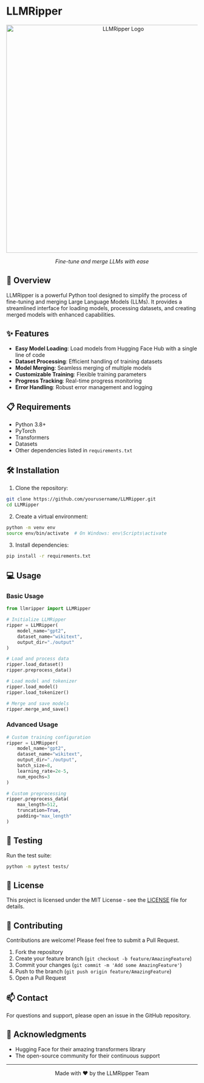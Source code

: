 # LLMRipper

<div align="center">
  <img src="LLMRipper_Icon.png" alt="LLMRipper Logo" width="600"/>
  <br>
  <p><em>Fine-tune and merge LLMs with ease</em></p>
</div>

## 🚀 Overview

LLMRipper is a powerful Python tool designed to simplify the process of fine-tuning and merging Large Language Models (LLMs). It provides a streamlined interface for loading models, processing datasets, and creating merged models with enhanced capabilities.

## ✨ Features

- **Easy Model Loading**: Load models from Hugging Face Hub with a single line of code
- **Dataset Processing**: Efficient handling of training datasets
- **Model Merging**: Seamless merging of multiple models
- **Customizable Training**: Flexible training parameters
- **Progress Tracking**: Real-time progress monitoring
- **Error Handling**: Robust error management and logging

## 📋 Requirements

- Python 3.8+
- PyTorch
- Transformers
- Datasets
- Other dependencies listed in `requirements.txt`

## 🛠️ Installation

1. Clone the repository:
```bash
git clone https://github.com/yourusername/LLMRipper.git
cd LLMRipper
```

2. Create a virtual environment:
```bash
python -m venv env
source env/bin/activate  # On Windows: env\Scripts\activate
```

3. Install dependencies:
```bash
pip install -r requirements.txt
```

## 💻 Usage

### Basic Usage

```python
from llmripper import LLMRipper

# Initialize LLMRipper
ripper = LLMRipper(
    model_name="gpt2",
    dataset_name="wikitext",
    output_dir="./output"
)

# Load and process data
ripper.load_dataset()
ripper.preprocess_data()

# Load model and tokenizer
ripper.load_model()
ripper.load_tokenizer()

# Merge and save models
ripper.merge_and_save()
```

### Advanced Usage

```python
# Custom training configuration
ripper = LLMRipper(
    model_name="gpt2",
    dataset_name="wikitext",
    output_dir="./output",
    batch_size=8,
    learning_rate=2e-5,
    num_epochs=3
)

# Custom preprocessing
ripper.preprocess_data(
    max_length=512,
    truncation=True,
    padding="max_length"
)
```

## 🧪 Testing

Run the test suite:

```bash
python -m pytest tests/
```

## 📝 License

This project is licensed under the MIT License - see the [LICENSE](LICENSE) file for details.

## 🤝 Contributing

Contributions are welcome! Please feel free to submit a Pull Request.

1. Fork the repository
2. Create your feature branch (`git checkout -b feature/AmazingFeature`)
3. Commit your changes (`git commit -m 'Add some AmazingFeature'`)
4. Push to the branch (`git push origin feature/AmazingFeature`)
5. Open a Pull Request

## 📫 Contact

For questions and support, please open an issue in the GitHub repository.

## 🙏 Acknowledgments

- Hugging Face for their amazing transformers library
- The open-source community for their continuous support

---

<div align="center">
  <p>Made with ❤️ by the LLMRipper Team</p>
</div>
